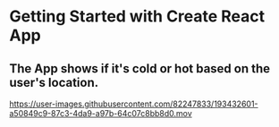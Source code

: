 # Getting Started with Create React App



## The App shows if it's cold or hot based on the user's location. 




https://user-images.githubusercontent.com/82247833/193432601-a50849c9-87c3-4da9-a97b-64c07c8bb8d0.mov

